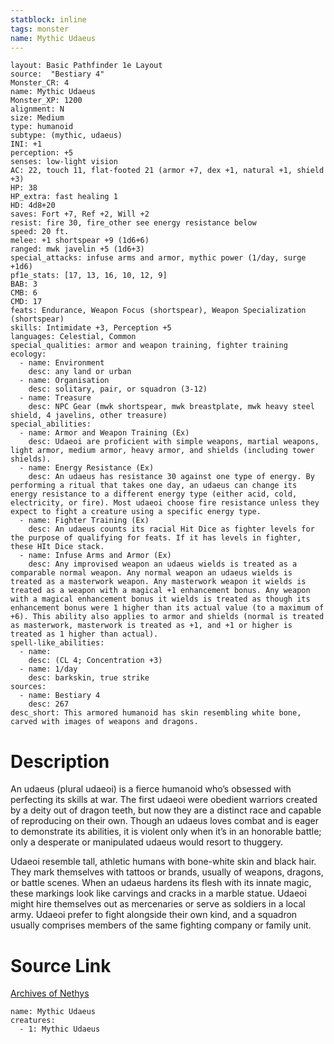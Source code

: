 ```yaml
---
statblock: inline
tags: monster
name: Mythic Udaeus
---
```

```statblock
layout: Basic Pathfinder 1e Layout
source:  "Bestiary 4"
Monster_CR: 4
name: Mythic Udaeus
Monster_XP: 1200
alignment: N
size: Medium
type: humanoid
subtype: (mythic, udaeus)
INI: +1
perception: +5
senses: low-light vision
AC: 22, touch 11, flat-footed 21 (armor +7, dex +1, natural +1, shield +3)
HP: 38
HP_extra: fast healing 1
HD: 4d8+20
saves: Fort +7, Ref +2, Will +2
resist: fire 30, fire_other see energy resistance below
speed: 20 ft.
melee: +1 shortspear +9 (1d6+6)
ranged: mwk javelin +5 (1d6+3)
special_attacks: infuse arms and armor, mythic power (1/day, surge +1d6)
pf1e_stats: [17, 13, 16, 10, 12, 9]
BAB: 3
CMB: 6
CMD: 17
feats: Endurance, Weapon Focus (shortspear), Weapon Specialization (shortspear)
skills: Intimidate +3, Perception +5
languages: Celestial, Common
special_qualities: armor and weapon training, fighter training
ecology:
  - name: Environment
    desc: any land or urban
  - name: Organisation
    desc: solitary, pair, or squadron (3-12)
  - name: Treasure
    desc: NPC Gear (mwk shortspear, mwk breastplate, mwk heavy steel shield, 4 javelins, other treasure)
special_abilities:
  - name: Armor and Weapon Training (Ex)
    desc: Udaeoi are proficient with simple weapons, martial weapons, light armor, medium armor, heavy armor, and shields (including tower shields).
  - name: Energy Resistance (Ex)
    desc: An udaeus has resistance 30 against one type of energy. By performing a ritual that takes one day, an udaeus can change its energy resistance to a different energy type (either acid, cold, electricity, or fire). Most udaeoi choose fire resistance unless they expect to fight a creature using a specific energy type.
  - name: Fighter Training (Ex)
    desc: An udaeus counts its racial Hit Dice as fighter levels for the purpose of qualifying for feats. If it has levels in fighter, these HIt Dice stack.
  - name: Infuse Arms and Armor (Ex)
    desc: Any improvised weapon an udaeus wields is treated as a comparable normal weapon. Any normal weapon an udaeus wields is treated as a masterwork weapon. Any masterwork weapon it wields is treated as a weapon with a magical +1 enhancement bonus. Any weapon with a magical enhancement bonus it wields is treated as though its enhancement bonus were 1 higher than its actual value (to a maximum of +6). This ability also applies to armor and shields (normal is treated as masterwork, masterwork is treated as +1, and +1 or higher is treated as 1 higher than actual).
spell-like_abilities:
  - name:
    desc: (CL 4; Concentration +3)
  - name: 1/day
    desc: barkskin, true strike
sources:
  - name: Bestiary 4
    desc: 267
desc_short: This armored humanoid has skin resembling white bone, carved with images of weapons and dragons.
```
# Description
An udaeus (plural udaeoi) is a fierce humanoid who’s obsessed with perfecting its skills at war. The first udaeoi were obedient warriors created by a deity out of dragon teeth, but now they are a distinct race and capable of reproducing on their own. Though an udaeus loves combat and is eager to demonstrate its abilities, it is violent only when it’s in an honorable battle; only a desperate or manipulated udaeus would resort to thuggery.

Udaeoi resemble tall, athletic humans with bone-white skin and black hair. They mark themselves with tattoos or brands, usually of weapons, dragons, or battle scenes. When an udaeus hardens its flesh with its innate magic, these markings look like carvings and cracks in a marble statue. Udaeoi might hire themselves out as mercenaries or serve as soldiers in a local army. Udaeoi prefer to fight alongside their own kind, and a squadron usually comprises members of the same fighting company or family unit.
# Source Link
[Archives of Nethys](https://aonprd.com/MythicMonsterDisplay.aspx?ItemName=Udaeus)
```encounter-table
name: Mythic Udaeus
creatures:
  - 1: Mythic Udaeus
```

